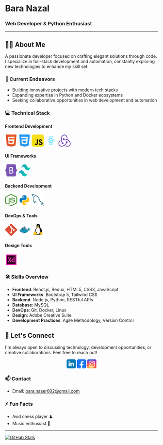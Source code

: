 # Bara Nazal
### Web Developer & Python Enthusiast

---

## 👨‍💻 About Me

A passionate developer focused on crafting elegant solutions through code. I specialize in full-stack development and automation, constantly exploring new technologies to enhance my skill set.

### 🚀 Current Endeavors

- Building innovative projects with modern tech stacks
- Expanding expertise in Python and Docker ecosystems
- Seeking collaborative opportunities in web development and automation

### 💻 Technical Stack

#### Frontend Development
<p align="left">
  <img src="https://raw.githubusercontent.com/baranazal/baranazal/main/icons/html.svg" alt="html5" width="40" height="40"/>
  <img src="https://raw.githubusercontent.com/baranazal/baranazal/main/icons/css.svg" alt="css3" width="40" height="40"/> 
  <img src="https://raw.githubusercontent.com/baranazal/baranazal/main/icons/javascript.svg" alt="javascript" width="40" height="40"/> 
  <img src="https://raw.githubusercontent.com/baranazal/baranazal/main/icons/reactjs.svg" alt="react" width="40" height="40"/> 
  <img src="https://raw.githubusercontent.com/baranazal/baranazal/main/icons/redux.svg" alt="redux" width="40" height="40"/>
</p>

#### UI Frameworks
<p align="left">
  <img src="https://raw.githubusercontent.com/baranazal/baranazal/main/icons/bootstrap-5-1.svg" alt="bootstrap" width="40" height="40"/>
  <img src="https://raw.githubusercontent.com/baranazal/baranazal/main/icons/tailwindcss.svg" alt="tailwind" width="40" height="40"/>
</p>

#### Backend Development
<p align="left">
  <img src="https://raw.githubusercontent.com/baranazal/baranazal/main/icons/nodejs.svg" alt="nodejs" width="40" height="40"/> 
  <img src="https://raw.githubusercontent.com/baranazal/baranazal/main/icons/python.svg" alt="python" width="40" height="40"/> 
  <img src="https://raw.githubusercontent.com/baranazal/baranazal/main/icons/mysql.svg" alt="mysql" width="40" height="40"/> 
</p>

#### DevOps & Tools
<p align="left">
  <img src="https://raw.githubusercontent.com/baranazal/baranazal/main/icons/git-icon.svg" alt="git" width="40" height="40"/>
  <img src="https://raw.githubusercontent.com/devicons/devicon/master/icons/docker/docker-original.svg" alt="docker" width="40" height="40"/>
  <img src="https://raw.githubusercontent.com/devicons/devicon/master/icons/linux/linux-original.svg" alt="linux" width="40" height="40"/>
</p>

#### Design Tools
<p align="left">
  <img src="https://raw.githubusercontent.com/baranazal/baranazal/main/icons/adobe.svg" alt="adobe" width="40" height="40"/> 
</p>

### 🛠️ Skills Overview

- **Frontend**: React.js, Redux, HTML5, CSS3, JavaScript
- **UI Frameworks**: Bootstrap 5, Tailwind CSS
- **Backend**: Node.js, Python, RESTful APIs
- **Database**: MySQL
- **DevOps**: Git, Docker, Linux
- **Design**: Adobe Creative Suite
- **Development Practices**: Agile Methodology, Version Control

## 🤝 Let's Connect

I'm always open to discussing technology, development opportunities, or creative collaborations. Feel free to reach out!

<p align="center">
  <a href="https://linkedin.com/in/baranazal" target="_blank">
    <img align="center" src="https://raw.githubusercontent.com/baranazal/baranazal/main/icons/linkedin.svg" alt="LinkedIn" height="30" width="30" />
  </a>
  <a href="https://www.facebook.com/baranazal2002/" target="_blank">
    <img align="center" src="https://raw.githubusercontent.com/baranazal/baranazal/main/icons/facebook.svg" alt="Facebook" height="30" width="30" />
  </a>
  <a href="https://instagram.com/bara_nazal" target="_blank">
    <img align="center" src="https://raw.githubusercontent.com/baranazal/baranazal/main/icons/instagram.svg" alt="Instagram" height="30" width="30" />
  </a>
</p>

### 📫 Contact
- Email: bara.naser002@gmail.com

### ⚡ Fun Facts
- Avid chess player ♟️
- Music enthusiast 🎵

---

[![GitHub Stats](https://github-readme-stats.vercel.app/api?username=baranazal&show_icons=true&theme=dark)](https://github.com/anuraghazra/github-readme-stats)
